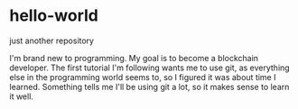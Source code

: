 # hello-world
just another repository

I'm brand new to programming. My goal is to become a blockchain developer. The first tutorial I'm following wants me to use git, as everything else in the programming world seems to, so I figured it was about time I learned. Something tells me I'll be using git a lot, so it makes sense to learn it well.
